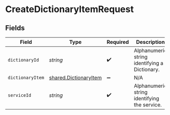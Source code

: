 # CreateDictionaryItemRequest


## Fields

| Field                                                          | Type                                                           | Required                                                       | Description                                                    | Example                                                        |
| -------------------------------------------------------------- | -------------------------------------------------------------- | -------------------------------------------------------------- | -------------------------------------------------------------- | -------------------------------------------------------------- |
| `dictionaryId`                                                 | *string*                                                       | :heavy_check_mark:                                             | Alphanumeric string identifying a Dictionary.                  | 3vjTN8v1O7nOAY7aNDGOL                                          |
| `dictionaryItem`                                               | [shared.DictionaryItem](../../models/shared/dictionaryitem.md) | :heavy_minus_sign:                                             | N/A                                                            |                                                                |
| `serviceId`                                                    | *string*                                                       | :heavy_check_mark:                                             | Alphanumeric string identifying the service.                   | SU1Z0isxPaozGVKXdv0eY                                          |